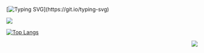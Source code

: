 [![Typing SVG](https://lvlifeng.herokuapp.com?font=ShadowsIntoLight&size=14&pause=1000&color=0DAE2C&width=435&lines=%F0%9F%91%8B+Hello+World!)](https://git.io/typing-svg)

[![](https://github.niyoubinga.cn/api?username=Lv-Lifeng&count_private=true&show_icons=true&theme=graywhite&hide_border=true&hide=stars&hide_title=true&line_height=21&text_color=000&icon_color=000&bg_color=0,ea6161,ffc64d,fffc4d,FFD700&theme=graywhite)](https://api.se7h.cn/api/python)
  
<!--- &hide=stars,commits,prs,issues,contribs --->

[![Top Langs](https://github-readme-stats.vercel.app/api/top-langs/?username=lv-lifeng&layout=compact&count_private=true&hide_title=true&line_height=21&text_color=000&icon_color=000&bg_color=0,ea6161,ffc64d,fffc4d,FFD700&theme=graywhite)](https://github.com/anuraghazra/github-readme-stats)





<div align="right">
<img src=https://komarev.com/ghpvc/?username=Lv-Lifeng&color=orange&style=flat&label=PV />
</div>



<!---
Lv-lifeng/Lv-lifeng is a ✨ special ✨ repository because its `README.md` (this file) appears on your GitHub profile.
You can click the Preview link to take a look at your changes.
--->
